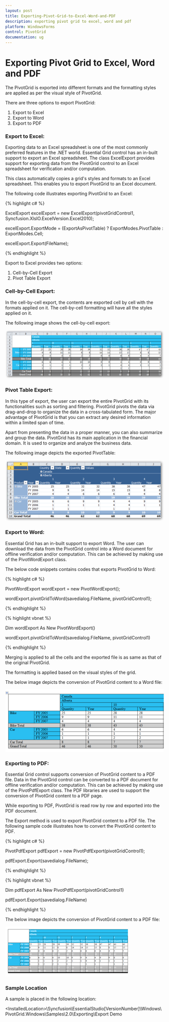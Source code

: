 ```yaml
---
layout: post
title: Exporting-Pivot-Grid-to-Excel-Word-and-PDF
description: exporting pivot grid to excel, word and pdf
platform: WindowsForms
control: PivotGrid
documentation: ug
---
```


# Exporting Pivot Grid to Excel, Word and PDF

The PivotGrid is exported into different formats and the formatting styles are applied as per the visual style of PivotGrid.

There are three options to export PivotGrid:

1. Export to Excel
2. Export to Word
3. Export to PDF



### Export to Excel:

Exporting data to an Excel spreadsheet is one of the most commonly preferred features in the .NET world. Essential Grid control has an in-built support to export an Excel spreadsheet. The class ExcelExport provides support for exporting data from the PivotGrid control to an Excel spreadsheet for verification and/or computation. 

This class automatically copies a grid's styles and formats to an Excel spreadsheet. This enables you to export PivotGrid to an Excel document. 

The following code illustrates exporting PivotGrid to an Excel:

{% highlight c# %}

ExcelExport excelExport = new ExcelExport(pivotGridControl1, Syncfusion.XlsIO.ExcelVersion.Excel2010);

excelExport.ExportMode = (ExportAsPivotTable) ? ExportModes.PivotTable : ExportModes.Cell;

excelExport.Export(FileName);

{% endhighlight %}


Export to Excel provides two options:

1. Cell-by-Cell Export
2. Pivot Table Export



### Cell-by-Cell Export:

In the cell-by-cell export, the contents are exported cell by cell with the formats applied on it. The cell-by-cell formatting will have all the styles applied on it.

The following image shows the cell-by-cell export:



![](Exporting-Pivot-Grid-to-Excel-Word-and-PDF_images/Exporting-Pivot-Grid-to-Excel-Word-and-PDF_img1.png)

### Pivot Table Export:

In this type of export, the user can export the entire PivotGrid with its functionalities such as sorting and filtering. PivotGrid pivots the data via drag-and-drop to organize the data in a cross-tabulated form. The major advantage of PivotGrid is that you can extract any desired information within a limited span of time. 

Apart from presenting the data in a proper manner, you can also summarize and group the data. PivotGrid has its main application in the financial domain. It is used to organize and analyze the business data.

The following image depicts the exported PivotTable:



![](Exporting-Pivot-Grid-to-Excel-Word-and-PDF_images/Exporting-Pivot-Grid-to-Excel-Word-and-PDF_img2.png)





### Export to Word:

Essential Grid has an in-built support to export Word. The user can download the data from the PivotGrid control into a Word document for offline verification and/or computation. This can be achieved by making use of the PivotWordExport class. 

The below code snippets contains codes that exports PivotGrid to Word:

{% highlight c# %}



PivotWordExport wordExport = new PivotWordExport();



wordExport.pivotGridToWord(savedialog.FileName, pivotGridControl1);

{% endhighlight %}

{% highlight vbnet %}

Dim wordExport As New PivotWordExport()

wordExport.pivotGridToWord(savedialog.FileName, pivotGridControl1)

{% endhighlight %}

Merging is applied to all the cells and the exported file is as same as that of the original PivotGrid.

The formatting is applied based on the visual styles of the grid.

The below image depicts the conversion of PivotGrid content to a Word file:

![](Exporting-Pivot-Grid-to-Excel-Word-and-PDF_images/Exporting-Pivot-Grid-to-Excel-Word-and-PDF_img3.png)

### Exporting to PDF:

Essential Grid control supports conversion of PivotGrid content to a PDF file. Data in the PivotGrid control can be converted to a PDF document for offline verification and/or computation. This can be achieved by making use of the PivotPdfExport class. The PDF libraries are used to support the conversion of PivotGrid content to a PDF page.

While exporting to PDF, PivotGrid is read row by row and exported into the PDF document.

The Export method is used to export PivotGrid content to a PDF file. The following sample code illustrates how to convert the PivotGrid content to PDF.

{% highlight c# %}

PivotPdfExport pdfExport = new PivotPdfExport(pivotGridControl1);

pdfExport.Export(savedialog.FileName);

{% endhighlight %}

{% highlight vbnet %}

Dim pdfExport As New PivotPdfExport(pivotGridControl1)

pdfExport.Export(savedialog.FileName)

{% endhighlight %}

The below image depicts the conversion of PivotGrid content to a PDF file:



![](Exporting-Pivot-Grid-to-Excel-Word-and-PDF_images/Exporting-Pivot-Grid-to-Excel-Word-and-PDF_img4.png)





### Sample Location

A sample is placed in the following location:

&lt;InstalledLocation&gt;\Syncfusion\EssentialStudio\[VersionNumber]\Windows\ PivotGrid.Windows\Samples\2.0\Exporting\Export Demo